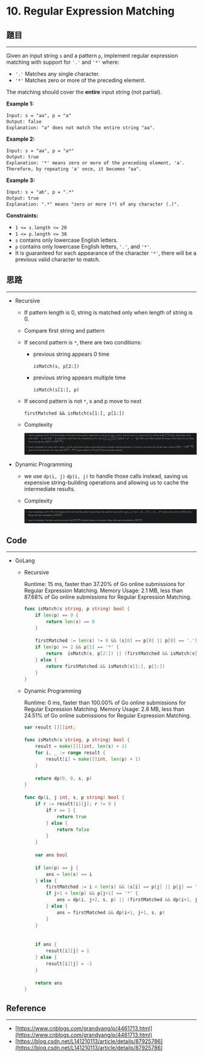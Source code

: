 # 10. Regular Expression Matching

## 題目

---

Given an input string `s` and a pattern `p`, implement regular expression matching with support for `'.'` and `'*'` where:

- `'.'` Matches any single character.
- `'*'` Matches zero or more of the preceding element.

The matching should cover the **entire** input string (not partial).

**Example 1:**

```
Input: s = "aa", p = "a"
Output: false
Explanation: "a" does not match the entire string "aa".

```

**Example 2:**

```
Input: s = "aa", p = "a*"
Output: true
Explanation: '*' means zero or more of the preceding element, 'a'. Therefore, by repeating 'a' once, it becomes "aa".

```

**Example 3:**

```
Input: s = "ab", p = ".*"
Output: true
Explanation: ".*" means "zero or more (*) of any character (.)".

```

**Constraints:**

- `1 <= s.length <= 20`
- `1 <= p.length <= 30`
- `s` contains only lowercase English letters.
- `p` contains only lowercase English letters, `'.'`, and `'*'`.
- It is guaranteed for each appearance of the character `'*'`, there will be a previous valid character to match.

## 思路

---

- Recursive
    - If pattern length is 0, string is matched only when length of string is 0.
    - Compare first string and pattern
    - If second pattern is `*`, there are two  conditions:
        - previous string appears 0 time
            
            `isMatch(s, p[2:])`
            
        - previous string appears multiple time
            
            `isMatch(s[1:], p)`
            
    - If second pattern is not `*`, s and p move to next
        
        `firstMatched && isMatch(s[1:], p[1:])`
        
    - Complexity
        
        ![Untitled](../Images/10.Regular-Expression-Matching/Untitled.png)
        
- Dynamic Programming
    - we use `dp(i, j)`
    `dp(i, j)` to handle those calls instead, saving us expensive string-building operations and allowing us to cache the intermediate results.
    - Complexity
        
        ![Untitled](../Images/10.Regular-Expression-Matching/Untitled%201.png)
        

## Code

---

- GoLang
    - Recursive
        
        Runtime: 15 ms, faster than 37.20% of Go online submissions for Regular Expression Matching.
        Memory Usage: 2.1 MB, less than 87.68% of Go online submissions for Regular Expression Matching.
        
        ```go
        func isMatch(s string, p string) bool {
            if len(p) == 0 {
                return len(s) == 0
            }
            
            firstMatched := len(s) != 0 && (s[0] == p[0] || p[0] == '.')
            if len(p) >= 2 && p[1] == '*' {
                return  isMatch(s, p[2:]) || (firstMatched && isMatch(s[1:], p))
            } else {
                return firstMatched && isMatch(s[1:], p[1:])
            }
        }
        ```
        
    - Dynamic Programming
        
        Runtime: 0 ms, faster than 100.00% of Go online submissions for Regular Expression Matching.
        Memory Usage: 2.8 MB, less than 24.51% of Go online submissions for Regular Expression Matching.
        
        ```go
        var result [][]int;
        
        func isMatch(s string, p string) bool {
            result = make([][]int, len(s) + 1)
            for i, _ := range result {
                result[i] = make([]int, len(p) + 1)
            }
            
            return dp(0, 0, s, p)
        }
        
        func dp(i, j int, s, p string) bool {
            if r := result[i][j]; r != 0 {
                if r == 1 {
                    return true
                } else {
                    return false
                }
            }
            
            var ans bool
            
            if len(p) == j {
                ans = len(s) == i
            } else {
                firstMatched := i < len(s) && (s[i] == p[j] || p[j] == '.')
                if j+1 < len(p) && p[j+1] == '*' {
                    ans = dp(i, j+2, s, p) || (firstMatched && dp(i+1, j, s, p))
                } else {
                    ans = firstMatched && dp(i+1, j+1, s, p)
                }
            }
            
            
            if ans {
                result[i][j] = 1
            } else {
                result[i][j] = -1
            }
            
            return ans
        }
        ```
        

## Reference

---

- [https://www.cnblogs.com/grandyang/p/4461713.html](https://www.cnblogs.com/grandyang/p/4461713.html)
- [https://blog.csdn.net/L141210113/article/details/87925786](https://blog.csdn.net/L141210113/article/details/87925786)